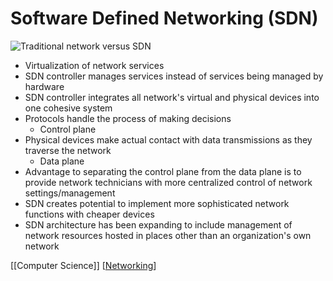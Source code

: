# Software Defined Networking (SDN)

![Traditional network versus SDN](/assets/second-brain/2020-10-23-12-04-38.png)

- Virtualization of network services
- SDN controller manages services instead of services being managed by hardware
- SDN controller integrates all network's virtual and physical devices into one cohesive system
- Protocols handle the process of making decisions
  - Control plane
- Physical devices make actual contact with data transmissions as they traverse the network
  - Data plane
- Advantage to separating the control plane from the data plane is to provide network technicians with more centralized control of network settings/management
- SDN creates potential to implement more sophisticated network functions with cheaper devices
- SDN architecture has been expanding to include management of network resources hosted in places other than an organization's own network

[[Computer Science]] [[Networking]]

[//begin]: # "Autogenerated link references for markdown compatibility"
[computer-science]: computer-science "Computer Science"
[networking]: networking "Networking"
[//end]: # "Autogenerated link references"